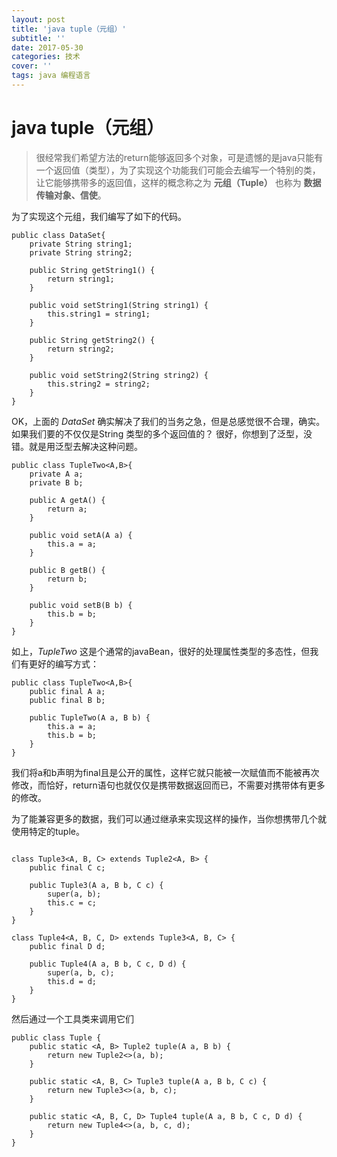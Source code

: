 ```yaml
---
layout: post
title: 'java tuple（元组）'
subtitle: ''
date: 2017-05-30
categories: 技术
cover: ''
tags: java 编程语言
---
```


# java tuple（元组）

> 很经常我们希望方法的return能够返回多个对象，可是遗憾的是java只能有一个返回值（类型），为了实现这个功能我们可能会去编写一个特别的类，让它能够携带多的返回值，这样的概念称之为 **元组（Tuple）** 也称为 **数据传输对象、信使**。

为了实现这个元组，我们编写了如下的代码。
```
public class DataSet{
    private String string1;
    private String string2;

    public String getString1() {
        return string1;
    }

    public void setString1(String string1) {
        this.string1 = string1;
    }

    public String getString2() {
        return string2;
    }

    public void setString2(String string2) {
        this.string2 = string2;
    }
}
```
OK，上面的 *DataSet* 确实解决了我们的当务之急，但是总感觉很不合理，确实。如果我们要的不仅仅是String 类型的多个返回值的？
很好，你想到了泛型，没错。就是用泛型去解决这种问题。

```
public class TupleTwo<A,B>{
    private A a;
    private B b;

    public A getA() {
        return a;
    }

    public void setA(A a) {
        this.a = a;
    }

    public B getB() {
        return b;
    }

    public void setB(B b) {
        this.b = b;
    }
}
```
如上，*TupleTwo* 这是个通常的javaBean，很好的处理属性类型的多态性，但我们有更好的编写方式：

```
public class TupleTwo<A,B>{
    public final A a;
    public final B b;

    public TupleTwo(A a, B b) {
        this.a = a;
        this.b = b;
    }
}
```

我们将a和b声明为final且是公开的属性，这样它就只能被一次赋值而不能被再次修改，而恰好，return语句也就仅仅是携带数据返回而已，不需要对携带体有更多的修改。

为了能兼容更多的数据，我们可以通过继承来实现这样的操作，当你想携带几个就使用特定的tuple。

```

class Tuple3<A, B, C> extends Tuple2<A, B> {
    public final C c;

    public Tuple3(A a, B b, C c) {
        super(a, b);
        this.c = c;
    }
}

class Tuple4<A, B, C, D> extends Tuple3<A, B, C> {
    public final D d;

    public Tuple4(A a, B b, C c, D d) {
        super(a, b, c);
        this.d = d;
    }
}

```
然后通过一个工具类来调用它们

```
public class Tuple {
    public static <A, B> Tuple2 tuple(A a, B b) {
        return new Tuple2<>(a, b);
    }

    public static <A, B, C> Tuple3 tuple(A a, B b, C c) {
        return new Tuple3<>(a, b, c);
    }

    public static <A, B, C, D> Tuple4 tuple(A a, B b, C c, D d) {
        return new Tuple4<>(a, b, c, d);
    }
}
```

